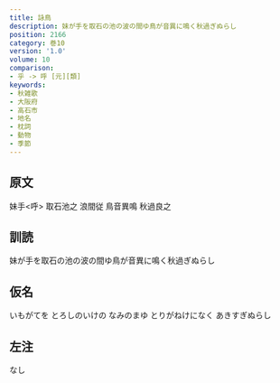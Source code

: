```yaml
---
title: 詠鳥
description: 妹が手を取石の池の波の間ゆ鳥が音異に鳴く秋過ぎぬらし
position: 2166
category: 巻10
version: '1.0'
volume: 10
comparison:
- 乎 -> 呼 [元][類]
keywords:
- 秋雑歌
- 大阪府
- 高石市
- 地名
- 枕詞
- 動物
- 季節
---
```


## 原文

妹手<呼> 取石池之 浪間従 鳥音異鳴 秋過良之

## 訓読

妹が手を取石の池の波の間ゆ鳥が音異に鳴く秋過ぎぬらし

## 仮名

いもがてを とろしのいけの なみのまゆ とりがねけになく あきすぎぬらし

## 左注

なし
